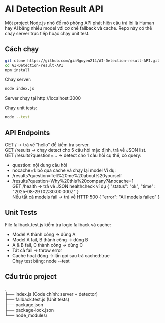 # AI Detection Result API

Một project Node.js nhỏ để mô phỏng API phát hiện câu trả lời là Human hay AI bằng nhiều model với cơ chế fallback và cache. Repo này có thể chạy server trực tiếp hoặc chạy unit test.

## Cách chạy
```bash
git clone https://github.com/giaNguyen214/AI-Detection-result-API.git
cd AI-Detection-result-API
npm install
```

Chạy server:
```bash
node index.js
```
Server chạy tại http://localhost:3000


Chạy unit tests:
```bash
node --test
```

## API Endpoints
GET / → trả về "hello" để kiểm tra server.  
GET /results → chạy detect cho 5 câu hỏi mặc định, trả về JSON list.  
GET /results?question=... → detect cho 1 câu hỏi cụ thể, có query:
- question: nội dung câu hỏi
- nocache=1: bỏ qua cache và chạy lại model
Ví dụ:
- /results?question=Tell%20me%20about%20yourself
- /results?question=Why%20this%20company?&nocache=1  
GET /health → trả về JSON healthcheck ví dụ { "status": "ok", "time": "2025-08-29T02:30:00.000Z" }  
Nếu tất cả models fail → trả về HTTP 500 { "error": "All models failed" }

## Unit Tests
File fallback.test.js kiểm tra logic fallback và cache:
- Model A thành công → dùng A
- Model A fail, B thành công → dùng B
- A & B fail, C thành công → dùng C
- Tất cả fail → throw error
- Cache hoạt động → lần gọi sau trả cached:true  
Chạy test bằng: node --test

## Cấu trúc project
.  
├── index.js          (Code chính: server + detector)  
├── fallback.test.js  (Unit tests)  
├── package.json  
├── package-lock.json  
└── node_modules/
